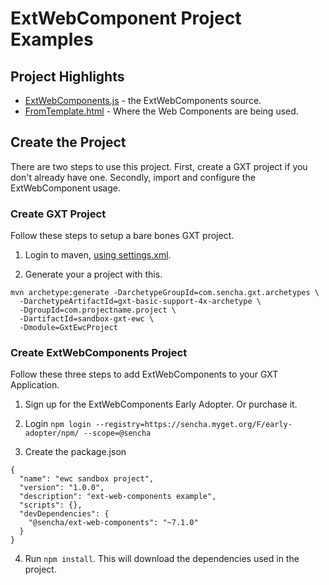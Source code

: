 # ExtWebComponent Project Examples

## Project Highlights

- [ExtWebComponents.js](sandbox-gxt-ewc/src/main/java/com/projectname/project/client/ExtWebComponents.js) - the ExtWebComponents source. 
- [FromTemplate.html](https://github.com/sencha/sandbox-ewc-public/blob/master/sandbox-gxt-ewc/src/main/java/com/projectname/project/client/myview/FormTemplate.html#L63) - Where the Web Components are being used. 

## Create the Project
There are two steps to use this project.
First, create a GXT project if you don't already have one. 
Secondly, import and configure the ExtWebComponent usage. 

### Create GXT Project
Follow these steps to setup a bare bones GXT project. 

1. Login to maven, [using settings.xml](https://docs.sencha.com/gxt/4.x/guides/getting_started/maven/Maven.html).

2. Generate your a project with this. 
```
mvn archetype:generate -DarchetypeGroupId=com.sencha.gxt.archetypes \
  -DarchetypeArtifactId=gxt-basic-support-4x-archetype \
  -DgroupId=com.projectname.project \
  -DartifactId=sandbox-gxt-ewc \
  -Dmodule=GxtEwcProject
```

### Create ExtWebComponents Project
Follow these three steps to add ExtWebComponents to your GXT Application.

1. Sign up for the ExtWebComponents Early Adopter. Or purchase it.


2. Login
`npm login --registry=https://sencha.myget.org/F/early-adopter/npm/ --scope=@sencha`

3. Create the package.json

```
{
  "name": "ewc sandbox project",
  "version": "1.0.0",
  "description": "ext-web-components example",
  "scripts": {},
  "devDependencies": {
    "@sencha/ext-web-components": "~7.1.0"
  }
}
```

4. Run `npm install`. This will download the dependencies used in the project. 
